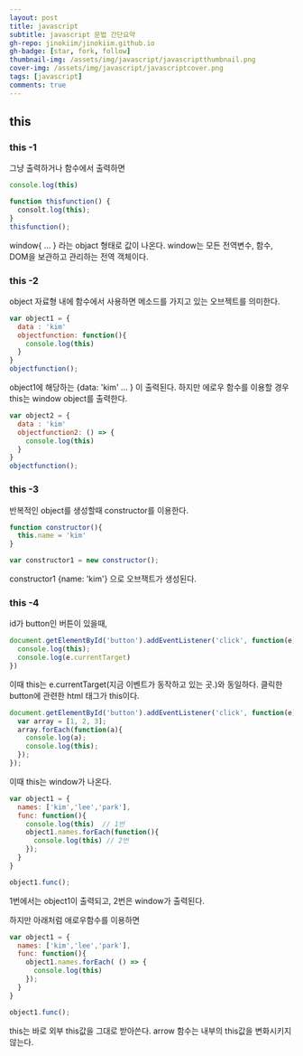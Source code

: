 ```yaml
---
layout: post
title: javascript
subtitle: javascript 문법 간단요약
gh-repo: jinokiim/jinokiim.github.io
gh-badge: [star, fork, follow]
thumbnail-img: /assets/img/javascript/javascriptthumbnail.png
cover-img: /assets/img/javascript/javascriptcover.png
tags: [javascript]
comments: true
---
```


## this

### this -1
그냥 출력하거나 함수에서 출력하면
```javascript
console.log(this)

function thisfunction() {
  consolt.log(this);
}
thisfunction();
```
window{ ... } 라는 objact 형태로 값이 나온다.
window는 모든 전역변수, 함수, DOM을 보관하고 관리하는 전역 객체이다.

### this -2
object 자료형 내에 함수에서 사용하면 메소드를 가지고 있는 오브젝트를 의미한다.
```javascript
var object1 = {
  data : 'kim'
  objectfunction: function(){
    console.log(this)
  }
}
objectfunction();
```
object1에 해당하는 {data: 'kim' ... } 이 출력된다.
하지만 에로우 함수를 이용할 경우 this는 window object를 출력한다.

```javascript
var object2 = {
  data : 'kim'
  objectfunction2: () => {
    console.log(this)
  }
}
objectfunction();
```

### this -3
반복적인 object를 생성할때 constructor를 이용한다.
```javascript
function constructor(){
  this.name = 'kim'
}

var constructor1 = new constructor();
```
constructor1 {name: 'kim'} 으로 오브잭트가 생성된다.


### this -4
id가 button인 버튼이 있을때,
```javascript
document.getElementById('button').addEventListener('click', function(e){
  console.log(this);
  console.log(e.currentTarget)
})
```
이때 this는 e.currentTarget(지금 이벤트가 동작하고 있는 곳.)와 동일하다.
클릭한 button에 관련한 html 태그가 this이다.


```javascript
document.getElementById('button').addEventListener('click', function(e){
  var array = [1, 2, 3];
  array.forEach(function(a){
    console.log(a);
    console.log(this);
  });
});
```
이때 this는 window가 나온다.


```javascript
var object1 = {
  names: ['kim','lee','park'],
  func: function(){
    console.log(this)  // 1번
    object1.names.forEach(function(){
      console.log(this) // 2번
    });
  }
}

object1.func();
```

1번에서는 object1이 출력되고,
2번은 window가 출력된다.


하지만 아래처럼 애로우함수를 이용하면
```javascript
var object1 = {
  names: ['kim','lee','park'],
  func: function(){
    object1.names.forEach( () => {
      console.log(this)
    });
  }
}

object1.func();
```
this는 바로 외부 this값을 그대로 받아쓴다.
arrow 함수는 내부의 this값을 변화시키지 않는다.




```javascript

```
